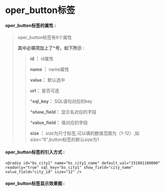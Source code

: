# oper\_button**标签**

#### oper\_button**标签的属性 :**

> oper\_button标签有6个属性
>
> **其中必填项加上了\*号，如下所示 :**
>
> > **id ：** id属性
> >
> > **name ：** name属性
> >
> > **value：** 默认选中
> >
> > **url：** 是否可选
> >
> > \***sql\_key：** SQL语句对应的key
> >
> > \***show\_field：** 显示名对应的字段
> >
> > \***value\_field：** 值对应的字段
> >
> > **size ：** size为尺寸标签,可以填的数值范围为（1-12）,如size="6",button标签的默认size为1

#### oper\_button标签的引入方式 :

```
<@radio id="bs_city1" name="bs_city1_name" default_val="331081100000" readonly="true" sql_key="bs_city1" show_field="city_name" value_field="city_id" size="12" />
```

#### oper\_button标签显示效果图 :



